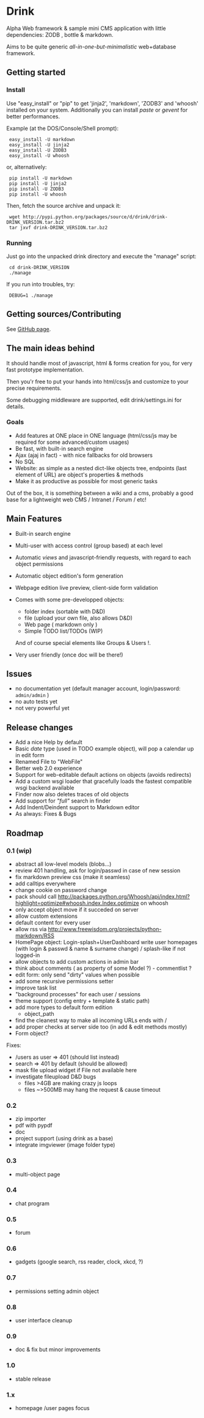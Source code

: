 # Drink

Alpha Web framework & sample mini CMS application with little
dependencies: ZODB , bottle & markdown.

 Aims to be quite generic *all-in-one-but-minimalistic* web+database framework.

## Getting started

### Install

Use "easy_install" or "pip" to get 'jinja2', 'markdown', 'ZODB3' and 'whoosh' installed on your system.
Additionally you can install *paste* or *gevent* for better performances.

Example (at the DOS/Console/Shell prompt):

     easy_install -U markdown
     easy_install -U jinja2
     easy_install -U ZODB3
     easy_install -U whoosh

 or, alternatively:

     pip install -U markdown
     pip install -U jinja2
     pip install -U ZODB3
     pip install -U whoosh

Then, fetch the source archive and unpack it:

     wget http://pypi.python.org/packages/source/d/drink/drink-DRINK_VERSION.tar.bz2
     tar jxvf drink-DRINK_VERSION.tar.bz2

### Running

Just go into the unpacked drink directory and execute the "manage" script:

     cd drink-DRINK_VERSION
     ./manage

If you run into troubles, try:

     DEBUG=1 ./manage

## Getting sources/Contributing

See [GitHub page][].

## The main ideas behind

It should handle most of javascript, html & forms creation for you, for
very fast prototype implementation.

Then you'r free to put your hands into html/css/js and customize to your
precise requirements.

Some debugging middleware are supported, edit drink/settings.ini for details.

### Goals

-   Add features at ONE place in ONE language (html/css/js may be
    required for some advanced/custom usages)
-   Be fast, with built-in search engine
-   Ajax (ajaj in fact) - with nice fallbacks for old browsers
-   No SQL
-   Website: as simple as a nested dict-like objects tree, endpoints
    (last element of URL) are object's properties & methods
-   Make it as productive as possible for most generic tasks

Out of the box, it is something between a wiki and a cms, probably a
good base for a lightweight web CMS / Intranet / Forum / etc!

## Main Features

-   Built-in search engine
-   Multi-user with access control (group based) at each level
-   Automatic *views* and javascript-friendly requests, with regard to each object
    permissions
-   Automatic object edition's form generation
-   Webpage edition live preview, client-side form validation
-   Comes with some pre-developped objects:

    -   folder index (sortable with D&D)
    -   file (upload your own file, also allows D&D)
    -   Web page ( markdown only )
    -   Simple TODO list/TODOs (WIP)

    And of course special elements like Groups & Users !.

-   Very user friendly (once doc will be there!)

## Issues

-   no documentation yet (default manager account, login/password:
    `admin/admin` )
-   no auto tests yet
-   not very powerful yet

## Release changes

-   Add a nice Help by default
-   Basic *date* type (used in TODO example object), will pop a calendar up in edit form
-   Renamed File to "WebFile"
-   Better web 2.0 experience
-   Support for web-editable default actions on objects (avoids redirects)
-   Add a custom wsgi loader that gracefully loads the fastest
    compatible wsgi backend available
-   Finder now also deletes traces of old objects
-   Add support for *"full"* search in finder
-   Add Indent/Deindent support to Markdown editor
-   As always: Fixes & Bugs

## Roadmap

### 0.1 (wip)

- abstract all low-level models (blobs...)
- review 401 handling, ask for login/passwd in case of new session
- fix markdown preview css (make it seamless)
- add calltips everywhere
- change cookie on password change
- pack should call http://packages.python.org/Whoosh/api/index.html?highlight=optimize#whoosh.index.Index.optimize on whoosh
- only accept object move if it succeded on server
- allow custom extensions
- default content for every user
- allow rss via http://www.freewisdom.org/projects/python-markdown/RSS
- HomePage object: Login-splash+UserDashboard write user homepages (with login & passwd & name & surname change) / splash-like if not logged-in
- allow objects to add custom actions in admin bar
- think about comments ( as property of some Model ?) - commentlist ?
- edit form: only send "dirty" values when possible
- add some recursive permissions setter
- improve task list
- "background processes" for each user / sessions
- theme support (config entry + template & static path)
- add more types to default form edition
    * object_path
- find the cleanest way to make all incoming URLs ends with /
- add proper checks at server side too (in add  & edit methods mostly)
- Form object?

Fixes:

- /users as user => 401 (should list instead)
- search => 401 by default (should be allowed)
- mask file upload widget if File not available here
- investigate fileupload D&D bugs
  - files >4GB are making crazy js loops
  - files ~>500MB may hang the request & cause timeout

### 0.2

- zip importer
- pdf with pypdf
- doc
- project support (using drink as a base)
- integrate imgviewer (image folder type)

### 0.3

- multi-object page

### 0.4
- chat program

### 0.5
- forum

### 0.6
- gadgets (google search, rss reader, clock, xkcd, ?)

### 0.7
- permissions setting admin object

### 0.8
- user interface cleanup

### 0.9
- doc & fix but minor improvements

### 1.0
- stable release

### 1.x
- homepage /user pages focus


  [GitHub page]: http://github.com/fdev31/drink

